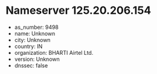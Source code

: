 # Nameserver 125.20.206.154

* as_number: 9498
* name: Unknown
* city: Unknown
* country: IN
* organization: BHARTI Airtel Ltd.
* version: Unknown
* dnssec: false
